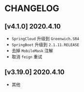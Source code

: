 ﻿# CHANGELOG

## [v4.1.0] 2020.4.10
- `SpringCloud` 升级到 `Greenwich.SR4`
- `SpringBoot` 升级到 `2.1.11.RELEASE`
- 去掉 `MobileMask` 注解
- 取消 `feign` 重试 

## [v3.19.0] 2020.4.10
- 其他